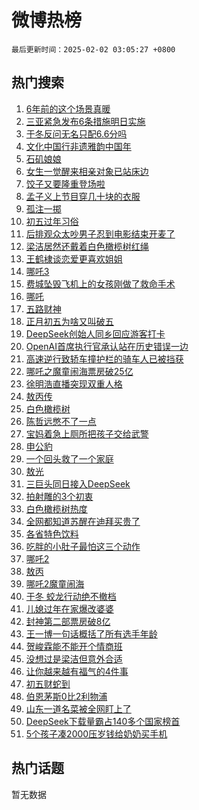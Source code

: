 # 微博热榜

`最后更新时间：2025-02-02 03:05:27 +0800`

## 热门搜索

1. [6年前的这个场景真暖](https://m.weibo.cn/search?containerid=100103type%3D1%26t%3D10%26q%3D%236%E5%B9%B4%E5%89%8D%E7%9A%84%E8%BF%99%E4%B8%AA%E5%9C%BA%E6%99%AF%E7%9C%9F%E6%9A%96%23&stream_entry_id=51&isnewpage=1&extparam=seat%3D1%26cate%3D10103%26filter_type%3Drealtimehot%26stream_entry_id%3D51%26q%3D%25236%25E5%25B9%25B4%25E5%2589%258D%25E7%259A%2584%25E8%25BF%2599%25E4%25B8%25AA%25E5%259C%25BA%25E6%2599%25AF%25E7%259C%259F%25E6%259A%2596%2523%26dgr%3D0%26pos%3D0%26c_type%3D51%26display_time%3D1738436726%26pre_seqid%3D173843672619201111472149)
1. [三亚紧急发布6条措施明日实施](https://m.weibo.cn/search?containerid=100103type%3D1%26t%3D10%26q%3D%23%E4%B8%89%E4%BA%9A%E7%B4%A7%E6%80%A5%E5%8F%91%E5%B8%836%E6%9D%A1%E6%8E%AA%E6%96%BD%E6%98%8E%E6%97%A5%E5%AE%9E%E6%96%BD%23&stream_entry_id=31&isnewpage=1&extparam=seat%3D1%26band_rank%3D1%26filter_type%3Drealtimehot%26q%3D%2523%25E4%25B8%2589%25E4%25BA%259A%25E7%25B4%25A7%25E6%2580%25A5%25E5%258F%2591%25E5%25B8%25836%25E6%259D%25A1%25E6%258E%25AA%25E6%2596%25BD%25E6%2598%258E%25E6%2597%25A5%25E5%25AE%259E%25E6%2596%25BD%2523%26c_type%3D31%26pos%3D0%26realpos%3D1%26cate%3D5001%26flag%3D2%26stream_entry_id%3D31%26dgr%3D0%26lcate%3D5001%26display_time%3D1738436726%26pre_seqid%3D173843672619201111472149)
1. [于冬反问无名只配6.6分吗](https://m.weibo.cn/search?containerid=100103type%3D1%26t%3D10%26q%3D%23%E4%BA%8E%E5%86%AC%E5%8F%8D%E9%97%AE%E6%97%A0%E5%90%8D%E5%8F%AA%E9%85%8D6.6%E5%88%86%E5%90%97%23&stream_entry_id=31&isnewpage=1&extparam=seat%3D1%26band_rank%3D2%26filter_type%3Drealtimehot%26q%3D%2523%25E4%25BA%258E%25E5%2586%25AC%25E5%258F%258D%25E9%2597%25AE%25E6%2597%25A0%25E5%2590%258D%25E5%258F%25AA%25E9%2585%258D6.6%25E5%2588%2586%25E5%2590%2597%2523%26c_type%3D31%26pos%3D1%26realpos%3D2%26cate%3D5001%26flag%3D2%26stream_entry_id%3D31%26dgr%3D0%26lcate%3D5001%26display_time%3D1738436726%26pre_seqid%3D173843672619201111472149)
1. [文化中国行非遗雅韵中国年](https://m.weibo.cn/search?containerid=100103type%3D1%26t%3D10%26q%3D%23%E6%96%87%E5%8C%96%E4%B8%AD%E5%9B%BD%E8%A1%8C%E9%9D%9E%E9%81%97%E9%9B%85%E9%9F%B5%E4%B8%AD%E5%9B%BD%E5%B9%B4%23&stream_entry_id=31&isnewpage=1&extparam=seat%3D1%26band_rank%3D3%26filter_type%3Drealtimehot%26q%3D%2523%25E6%2596%2587%25E5%258C%2596%25E4%25B8%25AD%25E5%259B%25BD%25E8%25A1%258C%25E9%259D%259E%25E9%2581%2597%25E9%259B%2585%25E9%259F%25B5%25E4%25B8%25AD%25E5%259B%25BD%25E5%25B9%25B4%2523%26c_type%3D31%26pos%3D2%26realpos%3D3%26cate%3D5001%26flag%3D0%26stream_entry_id%3D31%26dgr%3D0%26lcate%3D5001%26display_time%3D1738436726%26pre_seqid%3D173843672619201111472149)
1. [石矶娘娘](https://m.weibo.cn/search?containerid=100103type%3D1%26t%3D10%26q%3D%E7%9F%B3%E7%9F%B6%E5%A8%98%E5%A8%98&stream_entry_id=31&isnewpage=1&extparam=seat%3D1%26band_rank%3D4%26filter_type%3Drealtimehot%26q%3D%25E7%259F%25B3%25E7%259F%25B6%25E5%25A8%2598%25E5%25A8%2598%26c_type%3D31%26pos%3D3%26realpos%3D4%26cate%3D5001%26flag%3D2%26stream_entry_id%3D31%26dgr%3D0%26lcate%3D5001%26display_time%3D1738436726%26pre_seqid%3D173843672619201111472149)
1. [女生一觉醒来相亲对象已站床边](https://m.weibo.cn/search?containerid=100103type%3D1%26t%3D10%26q%3D%23%E5%A5%B3%E7%94%9F%E4%B8%80%E8%A7%89%E9%86%92%E6%9D%A5%E7%9B%B8%E4%BA%B2%E5%AF%B9%E8%B1%A1%E5%B7%B2%E7%AB%99%E5%BA%8A%E8%BE%B9%23&stream_entry_id=31&isnewpage=1&extparam=seat%3D1%26band_rank%3D5%26filter_type%3Drealtimehot%26q%3D%2523%25E5%25A5%25B3%25E7%2594%259F%25E4%25B8%2580%25E8%25A7%2589%25E9%2586%2592%25E6%259D%25A5%25E7%259B%25B8%25E4%25BA%25B2%25E5%25AF%25B9%25E8%25B1%25A1%25E5%25B7%25B2%25E7%25AB%2599%25E5%25BA%258A%25E8%25BE%25B9%2523%26c_type%3D31%26pos%3D4%26realpos%3D5%26cate%3D5001%26flag%3D2%26stream_entry_id%3D31%26dgr%3D0%26lcate%3D5001%26display_time%3D1738436726%26pre_seqid%3D173843672619201111472149)
1. [饺子又要隆重登场啦](https://m.weibo.cn/search?containerid=100103type%3D1%26t%3D10%26q%3D%23%E9%A5%BA%E5%AD%90%E5%8F%88%E8%A6%81%E9%9A%86%E9%87%8D%E7%99%BB%E5%9C%BA%E5%95%A6%23&stream_entry_id=31&isnewpage=1&extparam=seat%3D1%26band_rank%3D6%26filter_type%3Drealtimehot%26q%3D%2523%25E9%25A5%25BA%25E5%25AD%2590%25E5%258F%2588%25E8%25A6%2581%25E9%259A%2586%25E9%2587%258D%25E7%2599%25BB%25E5%259C%25BA%25E5%2595%25A6%2523%26c_type%3D31%26pos%3D5%26realpos%3D6%26cate%3D5001%26flag%3D0%26stream_entry_id%3D31%26dgr%3D0%26lcate%3D5001%26display_time%3D1738436726%26pre_seqid%3D173843672619201111472149)
1. [孟子义上节目穿几十块的衣服](https://m.weibo.cn/search?containerid=100103type%3D1%26t%3D10%26q%3D%23%E5%AD%9F%E5%AD%90%E4%B9%89%E4%B8%8A%E8%8A%82%E7%9B%AE%E7%A9%BF%E5%87%A0%E5%8D%81%E5%9D%97%E7%9A%84%E8%A1%A3%E6%9C%8D%23&stream_entry_id=31&isnewpage=1&extparam=seat%3D1%26band_rank%3D7%26filter_type%3Drealtimehot%26q%3D%2523%25E5%25AD%259F%25E5%25AD%2590%25E4%25B9%2589%25E4%25B8%258A%25E8%258A%2582%25E7%259B%25AE%25E7%25A9%25BF%25E5%2587%25A0%25E5%258D%2581%25E5%259D%2597%25E7%259A%2584%25E8%25A1%25A3%25E6%259C%258D%2523%26c_type%3D31%26pos%3D6%26realpos%3D7%26cate%3D5001%26flag%3D2%26stream_entry_id%3D31%26dgr%3D0%26lcate%3D5001%26display_time%3D1738436726%26pre_seqid%3D173843672619201111472149)
1. [孤注一掷](https://m.weibo.cn/search?containerid=100103type%3D1%26t%3D10%26q%3D%23%E5%AD%A4%E6%B3%A8%E4%B8%80%E6%8E%B7%23&stream_entry_id=31&isnewpage=1&extparam=seat%3D1%26band_rank%3D8%26filter_type%3Drealtimehot%26q%3D%2523%25E5%25AD%25A4%25E6%25B3%25A8%25E4%25B8%2580%25E6%258E%25B7%2523%26c_type%3D31%26pos%3D7%26realpos%3D8%26cate%3D5001%26flag%3D2%26stream_entry_id%3D31%26dgr%3D0%26lcate%3D5001%26display_time%3D1738436726%26pre_seqid%3D173843672619201111472149)
1. [初五过年习俗](https://m.weibo.cn/search?containerid=100103type%3D1%26t%3D10%26q%3D%23%E5%88%9D%E4%BA%94%E8%BF%87%E5%B9%B4%E4%B9%A0%E4%BF%97%23&stream_entry_id=31&isnewpage=1&extparam=seat%3D1%26band_rank%3D9%26filter_type%3Drealtimehot%26q%3D%2523%25E5%2588%259D%25E4%25BA%2594%25E8%25BF%2587%25E5%25B9%25B4%25E4%25B9%25A0%25E4%25BF%2597%2523%26c_type%3D31%26pos%3D8%26realpos%3D9%26cate%3D5001%26flag%3D0%26stream_entry_id%3D31%26dgr%3D0%26lcate%3D5001%26display_time%3D1738436726%26pre_seqid%3D173843672619201111472149)
1. [后排观众太吵男子忍到电影结束开麦了](https://m.weibo.cn/search?containerid=100103type%3D1%26t%3D10%26q%3D%23%E5%90%8E%E6%8E%92%E8%A7%82%E4%BC%97%E5%A4%AA%E5%90%B5%E7%94%B7%E5%AD%90%E5%BF%8D%E5%88%B0%E7%94%B5%E5%BD%B1%E7%BB%93%E6%9D%9F%E5%BC%80%E9%BA%A6%E4%BA%86%23&stream_entry_id=31&isnewpage=1&extparam=seat%3D1%26band_rank%3D10%26filter_type%3Drealtimehot%26q%3D%2523%25E5%2590%258E%25E6%258E%2592%25E8%25A7%2582%25E4%25BC%2597%25E5%25A4%25AA%25E5%2590%25B5%25E7%2594%25B7%25E5%25AD%2590%25E5%25BF%258D%25E5%2588%25B0%25E7%2594%25B5%25E5%25BD%25B1%25E7%25BB%2593%25E6%259D%259F%25E5%25BC%2580%25E9%25BA%25A6%25E4%25BA%2586%2523%26c_type%3D31%26pos%3D9%26realpos%3D10%26cate%3D5001%26flag%3D0%26stream_entry_id%3D31%26dgr%3D0%26lcate%3D5001%26display_time%3D1738436726%26pre_seqid%3D173843672619201111472149)
1. [梁洁居然还戴着白色橄榄树红绳](https://m.weibo.cn/search?containerid=100103type%3D1%26t%3D10%26q%3D%E6%A2%81%E6%B4%81%E5%B1%85%E7%84%B6%E8%BF%98%E6%88%B4%E7%9D%80%E7%99%BD%E8%89%B2%E6%A9%84%E6%A6%84%E6%A0%91%E7%BA%A2%E7%BB%B3&stream_entry_id=31&isnewpage=1&extparam=seat%3D1%26band_rank%3D11%26filter_type%3Drealtimehot%26q%3D%25E6%25A2%2581%25E6%25B4%2581%25E5%25B1%2585%25E7%2584%25B6%25E8%25BF%2598%25E6%2588%25B4%25E7%259D%2580%25E7%2599%25BD%25E8%2589%25B2%25E6%25A9%2584%25E6%25A6%2584%25E6%25A0%2591%25E7%25BA%25A2%25E7%25BB%25B3%26c_type%3D31%26pos%3D10%26realpos%3D11%26cate%3D5001%26flag%3D2%26stream_entry_id%3D31%26dgr%3D0%26lcate%3D5001%26display_time%3D1738436726%26pre_seqid%3D173843672619201111472149)
1. [王鹤棣谈恋爱更喜欢姐姐](https://m.weibo.cn/search?containerid=100103type%3D1%26t%3D10%26q%3D%23%E7%8E%8B%E9%B9%A4%E6%A3%A3%E8%B0%88%E6%81%8B%E7%88%B1%E6%9B%B4%E5%96%9C%E6%AC%A2%E5%A7%90%E5%A7%90%23&stream_entry_id=31&isnewpage=1&extparam=seat%3D1%26band_rank%3D12%26filter_type%3Drealtimehot%26q%3D%2523%25E7%258E%258B%25E9%25B9%25A4%25E6%25A3%25A3%25E8%25B0%2588%25E6%2581%258B%25E7%2588%25B1%25E6%259B%25B4%25E5%2596%259C%25E6%25AC%25A2%25E5%25A7%2590%25E5%25A7%2590%2523%26c_type%3D31%26pos%3D11%26realpos%3D12%26cate%3D5001%26flag%3D2%26stream_entry_id%3D31%26dgr%3D0%26lcate%3D5001%26display_time%3D1738436726%26pre_seqid%3D173843672619201111472149)
1. [哪吒3](https://m.weibo.cn/search?containerid=100103type%3D1%26t%3D10%26q%3D%E5%93%AA%E5%90%923&stream_entry_id=31&isnewpage=1&extparam=seat%3D1%26band_rank%3D13%26filter_type%3Drealtimehot%26q%3D%25E5%2593%25AA%25E5%2590%25923%26c_type%3D31%26pos%3D12%26realpos%3D13%26cate%3D5001%26flag%3D0%26stream_entry_id%3D31%26dgr%3D0%26lcate%3D5001%26display_time%3D1738436726%26pre_seqid%3D173843672619201111472149)
1. [费城坠毁飞机上的女孩刚做了救命手术](https://m.weibo.cn/search?containerid=100103type%3D1%26t%3D10%26q%3D%23%E8%B4%B9%E5%9F%8E%E5%9D%A0%E6%AF%81%E9%A3%9E%E6%9C%BA%E4%B8%8A%E7%9A%84%E5%A5%B3%E5%AD%A9%E5%88%9A%E5%81%9A%E4%BA%86%E6%95%91%E5%91%BD%E6%89%8B%E6%9C%AF%23&stream_entry_id=31&isnewpage=1&extparam=seat%3D1%26band_rank%3D14%26filter_type%3Drealtimehot%26q%3D%2523%25E8%25B4%25B9%25E5%259F%258E%25E5%259D%25A0%25E6%25AF%2581%25E9%25A3%259E%25E6%259C%25BA%25E4%25B8%258A%25E7%259A%2584%25E5%25A5%25B3%25E5%25AD%25A9%25E5%2588%259A%25E5%2581%259A%25E4%25BA%2586%25E6%2595%2591%25E5%2591%25BD%25E6%2589%258B%25E6%259C%25AF%2523%26c_type%3D31%26pos%3D13%26realpos%3D14%26cate%3D5001%26flag%3D0%26stream_entry_id%3D31%26dgr%3D0%26lcate%3D5001%26display_time%3D1738436726%26pre_seqid%3D173843672619201111472149)
1. [哪吒](https://m.weibo.cn/search?containerid=100103type%3D1%26t%3D10%26q%3D%E5%93%AA%E5%90%92&stream_entry_id=31&isnewpage=1&extparam=seat%3D1%26band_rank%3D15%26filter_type%3Drealtimehot%26q%3D%25E5%2593%25AA%25E5%2590%2592%26c_type%3D31%26pos%3D14%26realpos%3D15%26cate%3D5001%26flag%3D0%26stream_entry_id%3D31%26dgr%3D0%26lcate%3D5001%26display_time%3D1738436726%26pre_seqid%3D173843672619201111472149)
1. [五路财神](https://m.weibo.cn/search?containerid=100103type%3D1%26t%3D10%26q%3D%E4%BA%94%E8%B7%AF%E8%B4%A2%E7%A5%9E&stream_entry_id=31&isnewpage=1&extparam=seat%3D1%26band_rank%3D16%26filter_type%3Drealtimehot%26q%3D%25E4%25BA%2594%25E8%25B7%25AF%25E8%25B4%25A2%25E7%25A5%259E%26c_type%3D31%26pos%3D15%26realpos%3D16%26cate%3D5001%26flag%3D0%26stream_entry_id%3D31%26dgr%3D0%26lcate%3D5001%26display_time%3D1738436726%26pre_seqid%3D173843672619201111472149)
1. [正月初五为啥又叫破五](https://m.weibo.cn/search?containerid=100103type%3D1%26t%3D10%26q%3D%23%E6%AD%A3%E6%9C%88%E5%88%9D%E4%BA%94%E4%B8%BA%E5%95%A5%E5%8F%88%E5%8F%AB%E7%A0%B4%E4%BA%94%23&stream_entry_id=31&isnewpage=1&extparam=seat%3D1%26band_rank%3D17%26filter_type%3Drealtimehot%26q%3D%2523%25E6%25AD%25A3%25E6%259C%2588%25E5%2588%259D%25E4%25BA%2594%25E4%25B8%25BA%25E5%2595%25A5%25E5%258F%2588%25E5%258F%25AB%25E7%25A0%25B4%25E4%25BA%2594%2523%26c_type%3D31%26pos%3D16%26realpos%3D17%26cate%3D5001%26flag%3D0%26stream_entry_id%3D31%26dgr%3D0%26lcate%3D5001%26display_time%3D1738436726%26pre_seqid%3D173843672619201111472149)
1. [DeepSeek创始人同乡回应游客打卡](https://m.weibo.cn/search?containerid=100103type%3D1%26t%3D10%26q%3D%23DeepSeek%E5%88%9B%E5%A7%8B%E4%BA%BA%E5%90%8C%E4%B9%A1%E5%9B%9E%E5%BA%94%E6%B8%B8%E5%AE%A2%E6%89%93%E5%8D%A1%23&stream_entry_id=31&isnewpage=1&extparam=seat%3D1%26band_rank%3D18%26filter_type%3Drealtimehot%26q%3D%2523DeepSeek%25E5%2588%259B%25E5%25A7%258B%25E4%25BA%25BA%25E5%2590%258C%25E4%25B9%25A1%25E5%259B%259E%25E5%25BA%2594%25E6%25B8%25B8%25E5%25AE%25A2%25E6%2589%2593%25E5%258D%25A1%2523%26c_type%3D31%26pos%3D17%26realpos%3D18%26cate%3D5001%26flag%3D0%26stream_entry_id%3D31%26dgr%3D0%26lcate%3D5001%26display_time%3D1738436726%26pre_seqid%3D173843672619201111472149)
1. [OpenAI首席执行官承认站在历史错误一边](https://m.weibo.cn/search?containerid=100103type%3D1%26t%3D10%26q%3D%23OpenAI%E9%A6%96%E5%B8%AD%E6%89%A7%E8%A1%8C%E5%AE%98%E6%89%BF%E8%AE%A4%E7%AB%99%E5%9C%A8%E5%8E%86%E5%8F%B2%E9%94%99%E8%AF%AF%E4%B8%80%E8%BE%B9%23&stream_entry_id=31&isnewpage=1&extparam=seat%3D1%26band_rank%3D19%26filter_type%3Drealtimehot%26q%3D%2523OpenAI%25E9%25A6%2596%25E5%25B8%25AD%25E6%2589%25A7%25E8%25A1%258C%25E5%25AE%2598%25E6%2589%25BF%25E8%25AE%25A4%25E7%25AB%2599%25E5%259C%25A8%25E5%258E%2586%25E5%258F%25B2%25E9%2594%2599%25E8%25AF%25AF%25E4%25B8%2580%25E8%25BE%25B9%2523%26c_type%3D31%26pos%3D18%26realpos%3D19%26cate%3D5001%26flag%3D0%26stream_entry_id%3D31%26dgr%3D0%26lcate%3D5001%26display_time%3D1738436726%26pre_seqid%3D173843672619201111472149)
1. [高速逆行致轿车撞护栏的骑车人已被挡获](https://m.weibo.cn/search?containerid=100103type%3D1%26t%3D10%26q%3D%23%E9%AB%98%E9%80%9F%E9%80%86%E8%A1%8C%E8%87%B4%E8%BD%BF%E8%BD%A6%E6%92%9E%E6%8A%A4%E6%A0%8F%E7%9A%84%E9%AA%91%E8%BD%A6%E4%BA%BA%E5%B7%B2%E8%A2%AB%E6%8C%A1%E8%8E%B7%23&stream_entry_id=31&isnewpage=1&extparam=seat%3D1%26band_rank%3D20%26filter_type%3Drealtimehot%26q%3D%2523%25E9%25AB%2598%25E9%2580%259F%25E9%2580%2586%25E8%25A1%258C%25E8%2587%25B4%25E8%25BD%25BF%25E8%25BD%25A6%25E6%2592%259E%25E6%258A%25A4%25E6%25A0%258F%25E7%259A%2584%25E9%25AA%2591%25E8%25BD%25A6%25E4%25BA%25BA%25E5%25B7%25B2%25E8%25A2%25AB%25E6%258C%25A1%25E8%258E%25B7%2523%26c_type%3D31%26pos%3D19%26realpos%3D20%26cate%3D5001%26flag%3D0%26stream_entry_id%3D31%26dgr%3D0%26lcate%3D5001%26display_time%3D1738436726%26pre_seqid%3D173843672619201111472149)
1. [哪吒之魔童闹海票房破25亿](https://m.weibo.cn/search?containerid=100103type%3D1%26t%3D10%26q%3D%23%E5%93%AA%E5%90%92%E4%B9%8B%E9%AD%94%E7%AB%A5%E9%97%B9%E6%B5%B7%E7%A5%A8%E6%88%BF%E7%A0%B425%E4%BA%BF%23&stream_entry_id=31&isnewpage=1&extparam=seat%3D1%26band_rank%3D21%26filter_type%3Drealtimehot%26q%3D%2523%25E5%2593%25AA%25E5%2590%2592%25E4%25B9%258B%25E9%25AD%2594%25E7%25AB%25A5%25E9%2597%25B9%25E6%25B5%25B7%25E7%25A5%25A8%25E6%2588%25BF%25E7%25A0%25B425%25E4%25BA%25BF%2523%26c_type%3D31%26pos%3D20%26realpos%3D21%26cate%3D5001%26flag%3D0%26stream_entry_id%3D31%26dgr%3D0%26lcate%3D5001%26display_time%3D1738436726%26pre_seqid%3D173843672619201111472149)
1. [徐明浩直播突现双重人格](https://m.weibo.cn/search?containerid=100103type%3D1%26t%3D10%26q%3D%E5%BE%90%E6%98%8E%E6%B5%A9%E7%9B%B4%E6%92%AD%E7%AA%81%E7%8E%B0%E5%8F%8C%E9%87%8D%E4%BA%BA%E6%A0%BC&stream_entry_id=31&isnewpage=1&extparam=seat%3D1%26band_rank%3D22%26filter_type%3Drealtimehot%26q%3D%25E5%25BE%2590%25E6%2598%258E%25E6%25B5%25A9%25E7%259B%25B4%25E6%2592%25AD%25E7%25AA%2581%25E7%258E%25B0%25E5%258F%258C%25E9%2587%258D%25E4%25BA%25BA%25E6%25A0%25BC%26c_type%3D31%26pos%3D21%26realpos%3D22%26cate%3D5001%26flag%3D2%26stream_entry_id%3D31%26dgr%3D0%26lcate%3D5001%26display_time%3D1738436726%26pre_seqid%3D173843672619201111472149)
1. [敖丙传](https://m.weibo.cn/search?containerid=100103type%3D1%26t%3D10%26q%3D%E6%95%96%E4%B8%99%E4%BC%A0&stream_entry_id=31&isnewpage=1&extparam=seat%3D1%26band_rank%3D23%26filter_type%3Drealtimehot%26q%3D%25E6%2595%2596%25E4%25B8%2599%25E4%25BC%25A0%26c_type%3D31%26pos%3D22%26realpos%3D23%26cate%3D5001%26flag%3D0%26stream_entry_id%3D31%26dgr%3D0%26lcate%3D5001%26display_time%3D1738436726%26pre_seqid%3D173843672619201111472149)
1. [白色橄榄树](https://m.weibo.cn/search?containerid=100103type%3D1%26t%3D10%26q%3D%E7%99%BD%E8%89%B2%E6%A9%84%E6%A6%84%E6%A0%91&stream_entry_id=31&isnewpage=1&extparam=seat%3D1%26band_rank%3D24%26filter_type%3Drealtimehot%26q%3D%25E7%2599%25BD%25E8%2589%25B2%25E6%25A9%2584%25E6%25A6%2584%25E6%25A0%2591%26c_type%3D31%26pos%3D23%26realpos%3D24%26cate%3D5001%26flag%3D0%26stream_entry_id%3D31%26dgr%3D0%26lcate%3D5001%26display_time%3D1738436726%26pre_seqid%3D173843672619201111472149)
1. [陈哲远憋不了一点](https://m.weibo.cn/search?containerid=100103type%3D1%26t%3D10%26q%3D%23%E9%99%88%E5%93%B2%E8%BF%9C%E6%86%8B%E4%B8%8D%E4%BA%86%E4%B8%80%E7%82%B9%23&stream_entry_id=31&isnewpage=1&extparam=seat%3D1%26band_rank%3D25%26filter_type%3Drealtimehot%26q%3D%2523%25E9%2599%2588%25E5%2593%25B2%25E8%25BF%259C%25E6%2586%258B%25E4%25B8%258D%25E4%25BA%2586%25E4%25B8%2580%25E7%2582%25B9%2523%26c_type%3D31%26pos%3D24%26realpos%3D25%26cate%3D5001%26flag%3D0%26stream_entry_id%3D31%26dgr%3D0%26lcate%3D5001%26display_time%3D1738436726%26pre_seqid%3D173843672619201111472149)
1. [宝妈着急上厕所把孩子交给武警](https://m.weibo.cn/search?containerid=100103type%3D1%26t%3D10%26q%3D%23%E5%AE%9D%E5%A6%88%E7%9D%80%E6%80%A5%E4%B8%8A%E5%8E%95%E6%89%80%E6%8A%8A%E5%AD%A9%E5%AD%90%E4%BA%A4%E7%BB%99%E6%AD%A6%E8%AD%A6%23&stream_entry_id=31&isnewpage=1&extparam=seat%3D1%26band_rank%3D26%26filter_type%3Drealtimehot%26q%3D%2523%25E5%25AE%259D%25E5%25A6%2588%25E7%259D%2580%25E6%2580%25A5%25E4%25B8%258A%25E5%258E%2595%25E6%2589%2580%25E6%258A%258A%25E5%25AD%25A9%25E5%25AD%2590%25E4%25BA%25A4%25E7%25BB%2599%25E6%25AD%25A6%25E8%25AD%25A6%2523%26c_type%3D31%26pos%3D25%26realpos%3D26%26cate%3D5001%26flag%3D32768%26stream_entry_id%3D31%26dgr%3D0%26lcate%3D5001%26display_time%3D1738436726%26pre_seqid%3D173843672619201111472149)
1. [申公豹](https://m.weibo.cn/search?containerid=100103type%3D1%26t%3D10%26q%3D%E7%94%B3%E5%85%AC%E8%B1%B9&stream_entry_id=31&isnewpage=1&extparam=seat%3D1%26band_rank%3D27%26filter_type%3Drealtimehot%26q%3D%25E7%2594%25B3%25E5%2585%25AC%25E8%25B1%25B9%26c_type%3D31%26pos%3D26%26realpos%3D27%26cate%3D5001%26flag%3D0%26stream_entry_id%3D31%26dgr%3D0%26lcate%3D5001%26display_time%3D1738436726%26pre_seqid%3D173843672619201111472149)
1. [一个回头救了一个家庭](https://m.weibo.cn/search?containerid=100103type%3D1%26t%3D10%26q%3D%23%E4%B8%80%E4%B8%AA%E5%9B%9E%E5%A4%B4%E6%95%91%E4%BA%86%E4%B8%80%E4%B8%AA%E5%AE%B6%E5%BA%AD%23&stream_entry_id=31&isnewpage=1&extparam=seat%3D1%26band_rank%3D28%26filter_type%3Drealtimehot%26q%3D%2523%25E4%25B8%2580%25E4%25B8%25AA%25E5%259B%259E%25E5%25A4%25B4%25E6%2595%2591%25E4%25BA%2586%25E4%25B8%2580%25E4%25B8%25AA%25E5%25AE%25B6%25E5%25BA%25AD%2523%26c_type%3D31%26pos%3D27%26realpos%3D28%26cate%3D5001%26flag%3D32768%26stream_entry_id%3D31%26dgr%3D0%26lcate%3D5001%26display_time%3D1738436726%26pre_seqid%3D173843672619201111472149)
1. [敖光](https://m.weibo.cn/search?containerid=100103type%3D1%26t%3D10%26q%3D%E6%95%96%E5%85%89&stream_entry_id=31&isnewpage=1&extparam=seat%3D1%26band_rank%3D29%26filter_type%3Drealtimehot%26q%3D%25E6%2595%2596%25E5%2585%2589%26c_type%3D31%26pos%3D28%26realpos%3D29%26cate%3D5001%26flag%3D0%26stream_entry_id%3D31%26dgr%3D0%26lcate%3D5001%26display_time%3D1738436726%26pre_seqid%3D173843672619201111472149)
1. [三巨头同日接入DeepSeek](https://m.weibo.cn/search?containerid=100103type%3D1%26t%3D10%26q%3D%23%E4%B8%89%E5%B7%A8%E5%A4%B4%E5%90%8C%E6%97%A5%E6%8E%A5%E5%85%A5DeepSeek%23&stream_entry_id=31&isnewpage=1&extparam=seat%3D1%26band_rank%3D30%26filter_type%3Drealtimehot%26q%3D%2523%25E4%25B8%2589%25E5%25B7%25A8%25E5%25A4%25B4%25E5%2590%258C%25E6%2597%25A5%25E6%258E%25A5%25E5%2585%25A5DeepSeek%2523%26c_type%3D31%26pos%3D29%26realpos%3D30%26cate%3D5001%26flag%3D0%26stream_entry_id%3D31%26dgr%3D0%26lcate%3D5001%26display_time%3D1738436726%26pre_seqid%3D173843672619201111472149)
1. [拍射雕的3个初衷](https://m.weibo.cn/search?containerid=100103type%3D1%26t%3D10%26q%3D%23%E6%8B%8D%E5%B0%84%E9%9B%95%E7%9A%843%E4%B8%AA%E5%88%9D%E8%A1%B7%23&stream_entry_id=31&isnewpage=1&extparam=seat%3D1%26band_rank%3D31%26filter_type%3Drealtimehot%26q%3D%2523%25E6%258B%258D%25E5%25B0%2584%25E9%259B%2595%25E7%259A%25843%25E4%25B8%25AA%25E5%2588%259D%25E8%25A1%25B7%2523%26c_type%3D31%26pos%3D30%26realpos%3D31%26cate%3D5001%26flag%3D0%26stream_entry_id%3D31%26dgr%3D0%26lcate%3D5001%26display_time%3D1738436726%26pre_seqid%3D173843672619201111472149)
1. [白色橄榄树热度](https://m.weibo.cn/search?containerid=100103type%3D1%26t%3D10%26q%3D%23%E7%99%BD%E8%89%B2%E6%A9%84%E6%A6%84%E6%A0%91%E7%83%AD%E5%BA%A6%23&stream_entry_id=31&isnewpage=1&extparam=seat%3D1%26band_rank%3D32%26filter_type%3Drealtimehot%26q%3D%2523%25E7%2599%25BD%25E8%2589%25B2%25E6%25A9%2584%25E6%25A6%2584%25E6%25A0%2591%25E7%2583%25AD%25E5%25BA%25A6%2523%26c_type%3D31%26pos%3D31%26realpos%3D32%26cate%3D5001%26flag%3D0%26stream_entry_id%3D31%26dgr%3D0%26lcate%3D5001%26display_time%3D1738436726%26pre_seqid%3D173843672619201111472149)
1. [全网都知道苏醒在迪拜买贵了](https://m.weibo.cn/search?containerid=100103type%3D1%26t%3D10%26q%3D%E5%85%A8%E7%BD%91%E9%83%BD%E7%9F%A5%E9%81%93%E8%8B%8F%E9%86%92%E5%9C%A8%E8%BF%AA%E6%8B%9C%E4%B9%B0%E8%B4%B5%E4%BA%86&stream_entry_id=31&isnewpage=1&extparam=seat%3D1%26band_rank%3D33%26filter_type%3Drealtimehot%26q%3D%25E5%2585%25A8%25E7%25BD%2591%25E9%2583%25BD%25E7%259F%25A5%25E9%2581%2593%25E8%258B%258F%25E9%2586%2592%25E5%259C%25A8%25E8%25BF%25AA%25E6%258B%259C%25E4%25B9%25B0%25E8%25B4%25B5%25E4%25BA%2586%26c_type%3D31%26pos%3D32%26realpos%3D33%26cate%3D5001%26flag%3D0%26stream_entry_id%3D31%26dgr%3D0%26lcate%3D5001%26display_time%3D1738436726%26pre_seqid%3D173843672619201111472149)
1. [各省特色饮料](https://m.weibo.cn/search?containerid=100103type%3D1%26t%3D10%26q%3D%23%E5%90%84%E7%9C%81%E7%89%B9%E8%89%B2%E9%A5%AE%E6%96%99%23&stream_entry_id=31&isnewpage=1&extparam=seat%3D1%26band_rank%3D34%26filter_type%3Drealtimehot%26q%3D%2523%25E5%2590%2584%25E7%259C%2581%25E7%2589%25B9%25E8%2589%25B2%25E9%25A5%25AE%25E6%2596%2599%2523%26c_type%3D31%26pos%3D33%26realpos%3D34%26cate%3D5001%26flag%3D0%26stream_entry_id%3D31%26dgr%3D0%26lcate%3D5001%26display_time%3D1738436726%26pre_seqid%3D173843672619201111472149)
1. [吃胖的小肚子最怕这三个动作](https://m.weibo.cn/search?containerid=100103type%3D1%26t%3D10%26q%3D%23%E5%90%83%E8%83%96%E7%9A%84%E5%B0%8F%E8%82%9A%E5%AD%90%E6%9C%80%E6%80%95%E8%BF%99%E4%B8%89%E4%B8%AA%E5%8A%A8%E4%BD%9C%23&stream_entry_id=31&isnewpage=1&extparam=seat%3D1%26band_rank%3D35%26filter_type%3Drealtimehot%26q%3D%2523%25E5%2590%2583%25E8%2583%2596%25E7%259A%2584%25E5%25B0%258F%25E8%2582%259A%25E5%25AD%2590%25E6%259C%2580%25E6%2580%2595%25E8%25BF%2599%25E4%25B8%2589%25E4%25B8%25AA%25E5%258A%25A8%25E4%25BD%259C%2523%26c_type%3D31%26pos%3D34%26realpos%3D35%26cate%3D5001%26flag%3D0%26stream_entry_id%3D31%26dgr%3D0%26lcate%3D5001%26display_time%3D1738436726%26pre_seqid%3D173843672619201111472149)
1. [哪吒2](https://m.weibo.cn/search?containerid=100103type%3D1%26t%3D10%26q%3D%E5%93%AA%E5%90%922&stream_entry_id=31&isnewpage=1&extparam=seat%3D1%26band_rank%3D36%26filter_type%3Drealtimehot%26q%3D%25E5%2593%25AA%25E5%2590%25922%26c_type%3D31%26pos%3D35%26realpos%3D36%26cate%3D5001%26flag%3D0%26stream_entry_id%3D31%26dgr%3D0%26lcate%3D5001%26display_time%3D1738436726%26pre_seqid%3D173843672619201111472149)
1. [敖丙](https://m.weibo.cn/search?containerid=100103type%3D1%26t%3D10%26q%3D%E6%95%96%E4%B8%99&stream_entry_id=31&isnewpage=1&extparam=seat%3D1%26band_rank%3D37%26filter_type%3Drealtimehot%26q%3D%25E6%2595%2596%25E4%25B8%2599%26c_type%3D31%26pos%3D36%26realpos%3D37%26cate%3D5001%26flag%3D0%26stream_entry_id%3D31%26dgr%3D0%26lcate%3D5001%26display_time%3D1738436726%26pre_seqid%3D173843672619201111472149)
1. [哪吒2魔童闹海](https://m.weibo.cn/search?containerid=100103type%3D1%26t%3D10%26q%3D%23%E5%93%AA%E5%90%922%E9%AD%94%E7%AB%A5%E9%97%B9%E6%B5%B7%23&stream_entry_id=31&isnewpage=1&extparam=seat%3D1%26band_rank%3D38%26filter_type%3Drealtimehot%26q%3D%2523%25E5%2593%25AA%25E5%2590%25922%25E9%25AD%2594%25E7%25AB%25A5%25E9%2597%25B9%25E6%25B5%25B7%2523%26c_type%3D31%26pos%3D37%26realpos%3D38%26cate%3D5001%26flag%3D1%26stream_entry_id%3D31%26dgr%3D0%26lcate%3D5001%26display_time%3D1738436726%26pre_seqid%3D173843672619201111472149)
1. [于冬 蛟龙行动绝不撤档](https://m.weibo.cn/search?containerid=100103type%3D1%26t%3D10%26q%3D%E4%BA%8E%E5%86%AC+%E8%9B%9F%E9%BE%99%E8%A1%8C%E5%8A%A8%E7%BB%9D%E4%B8%8D%E6%92%A4%E6%A1%A3&stream_entry_id=31&isnewpage=1&extparam=seat%3D1%26band_rank%3D39%26filter_type%3Drealtimehot%26q%3D%25E4%25BA%258E%25E5%2586%25AC%2520%25E8%259B%259F%25E9%25BE%2599%25E8%25A1%258C%25E5%258A%25A8%25E7%25BB%259D%25E4%25B8%258D%25E6%2592%25A4%25E6%25A1%25A3%26c_type%3D31%26pos%3D38%26realpos%3D39%26cate%3D5001%26flag%3D0%26stream_entry_id%3D31%26dgr%3D0%26lcate%3D5001%26display_time%3D1738436726%26pre_seqid%3D173843672619201111472149)
1. [儿媳过年在家爆改婆婆](https://m.weibo.cn/search?containerid=100103type%3D1%26t%3D10%26q%3D%23%E5%84%BF%E5%AA%B3%E8%BF%87%E5%B9%B4%E5%9C%A8%E5%AE%B6%E7%88%86%E6%94%B9%E5%A9%86%E5%A9%86%23&stream_entry_id=31&isnewpage=1&extparam=seat%3D1%26band_rank%3D40%26filter_type%3Drealtimehot%26q%3D%2523%25E5%2584%25BF%25E5%25AA%25B3%25E8%25BF%2587%25E5%25B9%25B4%25E5%259C%25A8%25E5%25AE%25B6%25E7%2588%2586%25E6%2594%25B9%25E5%25A9%2586%25E5%25A9%2586%2523%26c_type%3D31%26pos%3D39%26realpos%3D40%26cate%3D5001%26flag%3D0%26stream_entry_id%3D31%26dgr%3D0%26lcate%3D5001%26display_time%3D1738436726%26pre_seqid%3D173843672619201111472149)
1. [封神第二部票房破8亿](https://m.weibo.cn/search?containerid=100103type%3D1%26t%3D10%26q%3D%23%E5%B0%81%E7%A5%9E%E7%AC%AC%E4%BA%8C%E9%83%A8%E7%A5%A8%E6%88%BF%E7%A0%B48%E4%BA%BF%23&stream_entry_id=31&isnewpage=1&extparam=seat%3D1%26band_rank%3D41%26filter_type%3Drealtimehot%26q%3D%2523%25E5%25B0%2581%25E7%25A5%259E%25E7%25AC%25AC%25E4%25BA%258C%25E9%2583%25A8%25E7%25A5%25A8%25E6%2588%25BF%25E7%25A0%25B48%25E4%25BA%25BF%2523%26c_type%3D31%26pos%3D40%26realpos%3D41%26cate%3D5001%26flag%3D0%26stream_entry_id%3D31%26dgr%3D0%26lcate%3D5001%26display_time%3D1738436726%26pre_seqid%3D173843672619201111472149)
1. [王一博一句话概括了所有选手年龄](https://m.weibo.cn/search?containerid=100103type%3D1%26t%3D10%26q%3D%23%E7%8E%8B%E4%B8%80%E5%8D%9A%E4%B8%80%E5%8F%A5%E8%AF%9D%E6%A6%82%E6%8B%AC%E4%BA%86%E6%89%80%E6%9C%89%E9%80%89%E6%89%8B%E5%B9%B4%E9%BE%84%23&stream_entry_id=31&isnewpage=1&extparam=seat%3D1%26band_rank%3D42%26filter_type%3Drealtimehot%26q%3D%2523%25E7%258E%258B%25E4%25B8%2580%25E5%258D%259A%25E4%25B8%2580%25E5%258F%25A5%25E8%25AF%259D%25E6%25A6%2582%25E6%258B%25AC%25E4%25BA%2586%25E6%2589%2580%25E6%259C%2589%25E9%2580%2589%25E6%2589%258B%25E5%25B9%25B4%25E9%25BE%2584%2523%26c_type%3D31%26pos%3D41%26realpos%3D42%26cate%3D5001%26flag%3D0%26stream_entry_id%3D31%26dgr%3D0%26lcate%3D5001%26display_time%3D1738436726%26pre_seqid%3D173843672619201111472149)
1. [贺峻霖能不能开个情商班](https://m.weibo.cn/search?containerid=100103type%3D1%26t%3D10%26q%3D%E8%B4%BA%E5%B3%BB%E9%9C%96%E8%83%BD%E4%B8%8D%E8%83%BD%E5%BC%80%E4%B8%AA%E6%83%85%E5%95%86%E7%8F%AD&stream_entry_id=31&isnewpage=1&extparam=seat%3D1%26band_rank%3D43%26filter_type%3Drealtimehot%26q%3D%25E8%25B4%25BA%25E5%25B3%25BB%25E9%259C%2596%25E8%2583%25BD%25E4%25B8%258D%25E8%2583%25BD%25E5%25BC%2580%25E4%25B8%25AA%25E6%2583%2585%25E5%2595%2586%25E7%258F%25AD%26c_type%3D31%26pos%3D42%26realpos%3D43%26cate%3D5001%26flag%3D0%26stream_entry_id%3D31%26dgr%3D0%26lcate%3D5001%26display_time%3D1738436726%26pre_seqid%3D173843672619201111472149)
1. [没想过是梁洁但意外合适](https://m.weibo.cn/search?containerid=100103type%3D1%26t%3D10%26q%3D%E6%B2%A1%E6%83%B3%E8%BF%87%E6%98%AF%E6%A2%81%E6%B4%81%E4%BD%86%E6%84%8F%E5%A4%96%E5%90%88%E9%80%82&stream_entry_id=31&isnewpage=1&extparam=seat%3D1%26band_rank%3D44%26filter_type%3Drealtimehot%26q%3D%25E6%25B2%25A1%25E6%2583%25B3%25E8%25BF%2587%25E6%2598%25AF%25E6%25A2%2581%25E6%25B4%2581%25E4%25BD%2586%25E6%2584%258F%25E5%25A4%2596%25E5%2590%2588%25E9%2580%2582%26c_type%3D31%26pos%3D43%26realpos%3D44%26cate%3D5001%26flag%3D0%26stream_entry_id%3D31%26dgr%3D0%26lcate%3D5001%26display_time%3D1738436726%26pre_seqid%3D173843672619201111472149)
1. [让你越来越有福气的4件事](https://m.weibo.cn/search?containerid=100103type%3D1%26t%3D10%26q%3D%23%E8%AE%A9%E4%BD%A0%E8%B6%8A%E6%9D%A5%E8%B6%8A%E6%9C%89%E7%A6%8F%E6%B0%94%E7%9A%844%E4%BB%B6%E4%BA%8B%23&stream_entry_id=31&isnewpage=1&extparam=seat%3D1%26band_rank%3D45%26filter_type%3Drealtimehot%26q%3D%2523%25E8%25AE%25A9%25E4%25BD%25A0%25E8%25B6%258A%25E6%259D%25A5%25E8%25B6%258A%25E6%259C%2589%25E7%25A6%258F%25E6%25B0%2594%25E7%259A%25844%25E4%25BB%25B6%25E4%25BA%258B%2523%26c_type%3D31%26pos%3D44%26realpos%3D45%26cate%3D5001%26flag%3D0%26stream_entry_id%3D31%26dgr%3D0%26lcate%3D5001%26display_time%3D1738436726%26pre_seqid%3D173843672619201111472149)
1. [初五财蛇到](https://m.weibo.cn/search?containerid=100103type%3D1%26t%3D10%26q%3D%23%E5%88%9D%E4%BA%94%E8%B4%A2%E8%9B%87%E5%88%B0%23&stream_entry_id=31&isnewpage=1&extparam=seat%3D1%26band_rank%3D46%26filter_type%3Drealtimehot%26q%3D%2523%25E5%2588%259D%25E4%25BA%2594%25E8%25B4%25A2%25E8%259B%2587%25E5%2588%25B0%2523%26c_type%3D31%26pos%3D45%26realpos%3D46%26cate%3D5001%26flag%3D0%26stream_entry_id%3D31%26dgr%3D0%26lcate%3D5001%26display_time%3D1738436726%26pre_seqid%3D173843672619201111472149)
1. [伯恩茅斯0比2利物浦](https://m.weibo.cn/search?containerid=100103type%3D1%26t%3D10%26q%3D%23%E4%BC%AF%E6%81%A9%E8%8C%85%E6%96%AF0%E6%AF%942%E5%88%A9%E7%89%A9%E6%B5%A6%23&stream_entry_id=31&isnewpage=1&extparam=seat%3D1%26band_rank%3D47%26filter_type%3Drealtimehot%26q%3D%2523%25E4%25BC%25AF%25E6%2581%25A9%25E8%258C%2585%25E6%2596%25AF0%25E6%25AF%25942%25E5%2588%25A9%25E7%2589%25A9%25E6%25B5%25A6%2523%26c_type%3D31%26pos%3D46%26realpos%3D47%26cate%3D5001%26flag%3D0%26stream_entry_id%3D31%26dgr%3D0%26lcate%3D5001%26display_time%3D1738436726%26pre_seqid%3D173843672619201111472149)
1. [山东一道名菜被全网盯上了](https://m.weibo.cn/search?containerid=100103type%3D1%26t%3D10%26q%3D%23%E5%B1%B1%E4%B8%9C%E4%B8%80%E9%81%93%E5%90%8D%E8%8F%9C%E8%A2%AB%E5%85%A8%E7%BD%91%E7%9B%AF%E4%B8%8A%E4%BA%86%23&stream_entry_id=31&isnewpage=1&extparam=seat%3D1%26band_rank%3D48%26filter_type%3Drealtimehot%26q%3D%2523%25E5%25B1%25B1%25E4%25B8%259C%25E4%25B8%2580%25E9%2581%2593%25E5%2590%258D%25E8%258F%259C%25E8%25A2%25AB%25E5%2585%25A8%25E7%25BD%2591%25E7%259B%25AF%25E4%25B8%258A%25E4%25BA%2586%2523%26c_type%3D31%26pos%3D47%26realpos%3D48%26cate%3D5001%26flag%3D0%26stream_entry_id%3D31%26dgr%3D0%26lcate%3D5001%26display_time%3D1738436726%26pre_seqid%3D173843672619201111472149)
1. [DeepSeek下载量霸占140多个国家榜首](https://m.weibo.cn/search?containerid=100103type%3D1%26t%3D10%26q%3D%23DeepSeek%E4%B8%8B%E8%BD%BD%E9%87%8F%E9%9C%B8%E5%8D%A0140%E5%A4%9A%E4%B8%AA%E5%9B%BD%E5%AE%B6%E6%A6%9C%E9%A6%96%23&stream_entry_id=31&isnewpage=1&extparam=seat%3D1%26band_rank%3D49%26filter_type%3Drealtimehot%26q%3D%2523DeepSeek%25E4%25B8%258B%25E8%25BD%25BD%25E9%2587%258F%25E9%259C%25B8%25E5%258D%25A0140%25E5%25A4%259A%25E4%25B8%25AA%25E5%259B%25BD%25E5%25AE%25B6%25E6%25A6%259C%25E9%25A6%2596%2523%26c_type%3D31%26pos%3D48%26realpos%3D49%26cate%3D5001%26flag%3D0%26stream_entry_id%3D31%26dgr%3D0%26lcate%3D5001%26display_time%3D1738436726%26pre_seqid%3D173843672619201111472149)
1. [5个孩子凑2000压岁钱给奶奶买手机](https://m.weibo.cn/search?containerid=100103type%3D1%26t%3D10%26q%3D5%E4%B8%AA%E5%AD%A9%E5%AD%90%E5%87%912000%E5%8E%8B%E5%B2%81%E9%92%B1%E7%BB%99%E5%A5%B6%E5%A5%B6%E4%B9%B0%E6%89%8B%E6%9C%BA&stream_entry_id=31&isnewpage=1&extparam=seat%3D1%26band_rank%3D50%26filter_type%3Drealtimehot%26q%3D5%25E4%25B8%25AA%25E5%25AD%25A9%25E5%25AD%2590%25E5%2587%25912000%25E5%258E%258B%25E5%25B2%2581%25E9%2592%25B1%25E7%25BB%2599%25E5%25A5%25B6%25E5%25A5%25B6%25E4%25B9%25B0%25E6%2589%258B%25E6%259C%25BA%26c_type%3D31%26pos%3D49%26realpos%3D50%26cate%3D5001%26flag%3D0%26stream_entry_id%3D31%26dgr%3D0%26lcate%3D5001%26display_time%3D1738436726%26pre_seqid%3D173843672619201111472149)

## 热门话题

暂无数据
